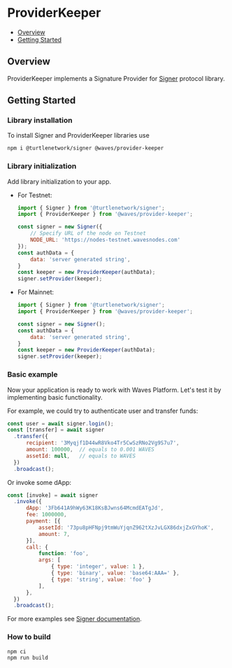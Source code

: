# ProviderKeeper

* [Overview](#overview)
* [Getting Started](#getting-started)

## Overview

ProviderKeeper implements a Signature Provider for [Signer](https://github.com/wavesplatform/signer) protocol library.

## Getting Started

### Library installation

To install Signer and ProviderKeeper libraries use

```bash
npm i @turtlenetwork/signer @waves/provider-keeper
```

### Library initialization

Add library initialization to your app.

* For Testnet:

   ```js
   import { Signer } from '@turtlenetwork/signer';
   import { ProviderKeeper } from '@waves/provider-keeper';

   const signer = new Signer({
       // Specify URL of the node on Testnet
       NODE_URL: 'https://nodes-testnet.wavesnodes.com'
   });
   const authData = {
       data: 'server generated string',
   }
   const keeper = new ProviderKeeper(authData);
   signer.setProvider(keeper);
   ```

* For Mainnet:

   ```js
   import { Signer } from '@turtlenetwork/signer';
   import { ProviderKeeper } from '@waves/provider-keeper';

   const signer = new Signer();
   const authData = {
       data: 'server generated string',
   }
   const keeper = new ProviderKeeper(authData);
   signer.setProvider(keeper);
   ```

### Basic example

Now your application is ready to work with Waves Platform. Let's test it by implementing basic functionality.

For example, we could try to authenticate user and transfer funds:
```js
const user = await signer.login();
const [transfer] = await signer
  .transfer({
      recipient: '3Myqjf1D44wR8Vko4Tr5CwSzRNo2Vg9S7u7',
      amount: 100000,  // equals to 0.001 WAVES
      assetId: null,   // equals to WAVES
  })
  .broadcast();
```

Or invoke some dApp:
```js
const [invoke] = await signer
  .invoke({
      dApp: '3Fb641A9hWy63K18KsBJwns64McmdEATgJd',
      fee: 1000000,
      payment: [{
          assetId: '73pu8pHFNpj9tmWuYjqnZ962tXzJvLGX86dxjZxGYhoK',
          amount: 7,
      }],
      call: {
          function: 'foo',
          args: [
              { type: 'integer', value: 1 },
              { type: 'binary', value: 'base64:AAA=' },
              { type: 'string', value: 'foo' }
          ],
      },
  })
  .broadcast();
```

For more examples see [Signer documentation](https://github.com/wavesplatform/signer/blob/master/README.md).

### How to build

```shell
npm ci
npm run build
```
